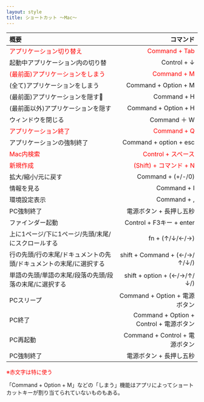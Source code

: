 ```yaml
---
layout: style
title: ショートカット 〜Mac〜
---
```


|      概要      |     コマンド      |
|:---------------|---------------------:|
|<span style="color:red">アプリケーション切り替え</span>|<span style="color:red">Command + Tab</span>|
|起動中アプリケーション内の切り替|Control + ↓|
|<span style="color:red">(最前面)アプリケーションをしまう</span> |<span style="color:red">Command + M</span>|
|(全て)アプリケーションをしまう|Command + Option + M</span>|
|(最前面)アプリケーションを隠す|Command + H|
|(最前面以外)アプリケーションを隠す|Command + Option + H</span>|
|ウィンドウを閉じる|Command ＋ W|
|<span style="color:red">アプリケーション終了</span>|<span style="color:red">Command + Q</span>|
|アプリケーションの強制終了|Command + option + esc|
|<span style="color:red">Mac内検索</span>|<span style="color:red">Control + スペース</span>|
|<span style="color:red">新規作成</span>|<span style="color:red">(Shift) + コマンド + N</span>|
|拡大/縮小/元に戻す|Command + (+/-/0)|
|情報を見る|Command + I|
|環境設定表示|Command + ,|
|PC強制終了|電源ボタン + 長押し五秒|
|ファインダー起動|Control + F3キー + enter|
|上に1ページ/下に1ページ/先頭/末尾/にスクロールする|fn + (↑/↓/←/→)|
|行の先頭/行の末尾/ドキュメントの先頭/ドキュメントの末尾/に選択する|shift + Command + (←/→/↑/↓/)|
|単語の先頭/単語の末尾/段落の先頭/段落の末尾/に選択する|shift + option + (←/→/↑/↓/)|
|PCスリープ|Command + Option + 電源ボタン|
|PC終了|Command + Option + Control + 電源ボタン|
|PC再起動|Command + Control + 電源ボタン|
|PC強制終了|電源ボタン + 長押し五秒|

<span style="color:red">※赤文字は特に使う</span>

「Command + Option + M」などの「しまう」機能はアプリによってショートカットキーが割り当てられていないものもある。
